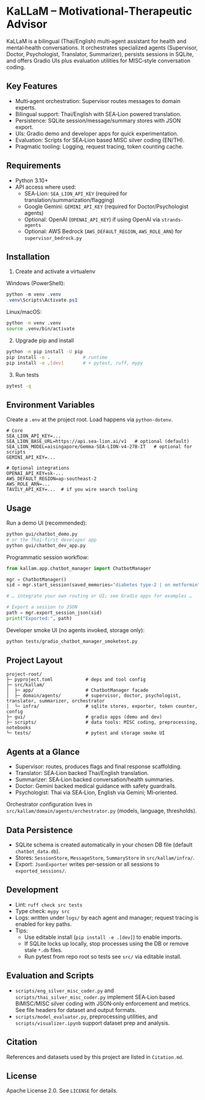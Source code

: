 
# KaLLaM – Motivational‑Therapeutic Advisor

KaLLaM is a bilingual (Thai/English) multi‑agent assistant for health and mental‑health conversations. It orchestrates specialized agents (Supervisor, Doctor, Psychologist, Translator, Summarizer), persists sessions in SQLite, and offers Gradio UIs plus evaluation utilities for MISC‑style conversation coding.


## Key Features

- Multi‑agent orchestration: Supervisor routes messages to domain experts.
- Bilingual support: Thai/English with SEA‑Lion powered translation.
- Persistence: SQLite session/message/summary stores with JSON export.
- UIs: Gradio demo and developer apps for quick experimentation.
- Evaluation: Scripts for SEA‑Lion based MISC silver coding (EN/TH).
- Pragmatic tooling: Logging, request tracing, token counting cache.


## Requirements

- Python 3.10+
- API access where used:
  - SEA‑Lion: `SEA_LION_API_KEY` (required for translation/summarization/flagging)
  - Google Gemini: `GEMINI_API_KEY` (required for Doctor/Psychologist agents)
  - Optional: OpenAI (`OPENAI_API_KEY`) if using OpenAI via `strands-agents`
  - Optional: AWS Bedrock (`AWS_DEFAULT_REGION`, `AWS_ROLE_ARN`) for `supervisor_bedrock.py`


## Installation

1) Create and activate a virtualenv

Windows (PowerShell):

```powershell
python -m venv .venv
.venv\Scripts\Activate.ps1
```

Linux/macOS:

```bash
python -m venv .venv
source .venv/bin/activate
```

2) Upgrade pip and install

```bash
python -m pip install -U pip
pip install -e .            # runtime
pip install -e .[dev]       # + pytest, ruff, mypy
```

3) Run tests

```bash
pytest -q
```


## Environment Variables

Create a `.env` at the project root. Load happens via `python-dotenv`.

```
# Core
SEA_LION_API_KEY=...
SEA_LION_BASE_URL=https://api.sea-lion.ai/v1   # optional (default)
SEA_LION_MODEL=aisingapore/Gemma-SEA-LION-v4-27B-IT   # optional for scripts
GEMINI_API_KEY=...

# Optional integrations
OPENAI_API_KEY=sk-...
AWS_DEFAULT_REGION=ap-southeast-2
AWS_ROLE_ARN=...
TAVILY_API_KEY=...  # if you wire search tooling
```


## Usage

Run a demo UI (recommended):

```bash
python gui/chatbot_demo.py
# or the Thai‑first developer app
python gui/chatbot_dev_app.py
```

Programmatic session workflow:

```python
from kallam.app.chatbot_manager import ChatbotManager

mgr = ChatbotManager()
sid = mgr.start_session(saved_memories="diabetes type‑2 | on metformin")

# … integrate your own routing or UI; see Gradio apps for examples …

# Export a session to JSON
path = mgr.export_session_json(sid)
print("Exported:", path)
```

Developer smoke UI (no agents invoked, storage only):

```bash
python tests/gradio_chatbot_manager_smoketest.py
```


## Project Layout

```
project-root/
├─ pyproject.toml            # deps and tool config
├─ src/kallam/
│  ├─ app/                   # ChatbotManager facade
│  ├─ domain/agents/         # supervisor, doctor, psychologist, translator, summarizer, orchestrator
│  └─ infra/                 # sqlite stores, exporter, token counter, config
├─ gui/                      # gradio apps (demo and dev)
├─ scripts/                  # data tools: MISC coding, preprocessing, notebooks
└─ tests/                    # pytest and storage smoke UI
```


## Agents at a Glance

- Supervisor: routes, produces flags and final response scaffolding.
- Translator: SEA‑Lion backed Thai/English translation.
- Summarizer: SEA‑Lion backed conversation/health summaries.
- Doctor: Gemini backed medical guidance with safety guardrails.
- Psychologist: Thai via SEA‑Lion, English via Gemini; MI‑oriented.

Orchestrator configuration lives in `src/kallam/domain/agents/orchestrator.py` (models, language, thresholds).


## Data Persistence

- SQLite schema is created automatically in your chosen DB file (default `chatbot_data.db`).
- Stores: `SessionStore`, `MessageStore`, `SummaryStore` in `src/kallam/infra/`.
- Export: `JsonExporter` writes per‑session or all sessions to `exported_sessions/`.


## Development

- Lint: `ruff check src tests`
- Type check: `mypy src`
- Logs: written under `logs/` by each agent and manager; request tracing is enabled for key paths.
- Tips:
  - Use editable install (`pip install -e .[dev]`) to enable imports.
  - If SQLite locks up locally, stop processes using the DB or remove stale `*.db` files.
  - Run pytest from repo root so tests see `src/` via editable install.


## Evaluation and Scripts

- `scripts/eng_silver_misc_coder.py` and `scripts/thai_silver_misc_coder.py` implement SEA‑Lion based BiMISC/MISC silver coding with JSON‑only enforcement and metrics. See file headers for dataset and output formats.
- `scripts/model_evaluator.py`, preprocessing utilities, and `scripts/visualizer.ipynb` support dataset prep and analysis.


## Citation

References and datasets used by this project are listed in `Citation.md`.


## License

Apache License 2.0. See `LICENSE` for details.

